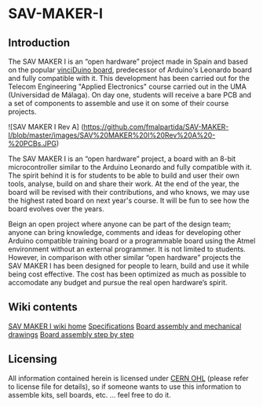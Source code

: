 # SAV-MAKER-I
## Introduction

The SAV MAKER I is an “open hardware” project made in Spain and based on the popular [vinciDuino board](https://bitbucket.org/fmalpartida/vinciduino/wiki/Home), 
predecessor of Arduino's Leonardo board and fully compatible with it. 
This development has been carried out for the Telecom Engineering "Applied Electronics" course carried out in the
UMA (Universidad de Málaga). On day one, students will receive a bare PCB and a set of components to assemble and 
use it on some of their course projects.

![SAV MAKER I Rev A] (https://github.com/fmalpartida/SAV-MAKER-I/blob/master/images/SAV%20MAKER%20I%20Rev%20A%20-%20PCBs.JPG)

The SAV MAKER I is an “open hardware” project, a board with an 8-bit microcontroller similar to the Arduino Leonardo
and fully compatible with it. The spirit behind it is for students to be able to build and user their own tools, 
analyse, build on and share their work.
At the end of the year, the board will be revised with their contributions, and who knows, we may use the highest rated board
on next year's course. It will be fun to see how the board evolves over the years.

Beign an open project where anyone can be part of the design team; anyone can bring knowledge, comments and ideas for 
developing other Arduino compatible training board or a programmable board using the Atmel environment without an 
external programmer. It is not limited to students. However, in comparison with other similar “open hardware” projects the 
SAV MAKER I has been designed for people to learn, build and use it while being cost effective. The cost has been optimized
as much as possible to accomodate any budget and pursue the real open hardware’s spirit.

## Wiki contents
[SAV MAKER I wiki home]()
[Specifications]()
[Board assembly and mechanical drawings]()
[Board assembly step by step]()

## Licensing
All information contained herein is licensed under [CERN OHL](http://www.ohwr.org/attachments/2388/cern_ohl_v_1_2.txt) (please refer to license file for details), so if someone 
wants to use this information to assemble kits, sell boards, etc. … feel free to do it.

